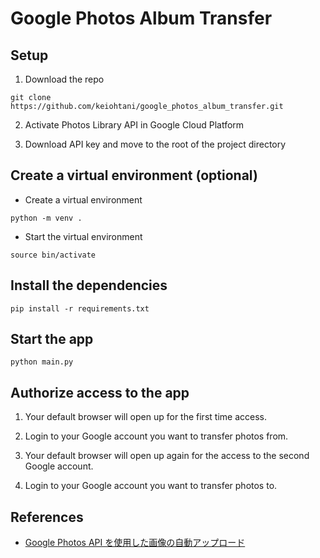 # Google Photos Album Transfer

## Setup

1. Download the repo

`git clone https://github.com/keiohtani/google_photos_album_transfer.git`

2. Activate Photos Library API in Google Cloud Platform

3. Download API key and move to the root of the project directory

## Create a virtual environment (optional)

- Create a virtual environment

`python -m venv .`

- Start the virtual environment

`source bin/activate`

## Install the dependencies

`pip install -r requirements.txt`

## Start the app

`python main.py`

## Authorize access to the app

1. Your default browser will open up for the first time access. 

2. Login to your Google account you want to transfer photos from. 

3. Your default browser will open up again for the access to the second Google account.

4. Login to your Google account you want to transfer photos to. 

## References
- [Google Photos API を使用した画像の自動アップロード](https://qiita.com/inasawa/items/e5362dec4bd45d6900f7)
